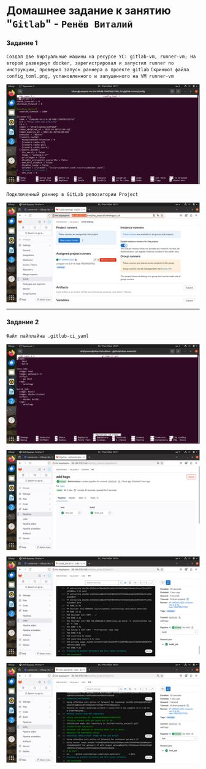 # Домашнее задание к занятию "`Gitlab`" - `Ренёв Виталий`

### Задание 1
`Создал две виртуальные машины на ресурсе YC: gitlab-vm, runner-vm; На второй развернул docker, зарегистрировал и запустил runner по инструкции, проверил запуск раннера в проекте gitlab`
`Скриншот файла config_toml.png, установленного и запущенного на VM runner-vm`

![config_toml.png](https://github.com/viylogren-ui/sys-51/blob/main/training_homework_gitlab/img/1.1_config_toml.png)

`Подключенный раннер в GitLab репозитории Project`

![project runner.png](https://github.com/viylogren-ui/sys-51/blob/main/training_homework_gitlab/img/1.2_runner_gitlab.png)

---

### Задание 2

`Файл пайплайна .gitlub-ci_yaml`

![.gitlub-ci_yaml](https://github.com/viylogren-ui/sys-51/blob/main/training_homework_gitlab/img/2.1_pipline_gitlab-ci_yaml.png)

![успешная сборка](https://github.com/viylogren-ui/sys-51/blob/main/training_homework_gitlab/img/2.2_sborka.png)

![успешная сборка bild_job](https://github.com/viylogren-ui/sys-51/blob/main/training_homework_gitlab/img/2.3_sborka_bild_job.png)

![успешная сборка test_job](https://github.com/viylogren-ui/sys-51/blob/main/training_homework_gitlab/img/2.3_sborka_test_job.png)
